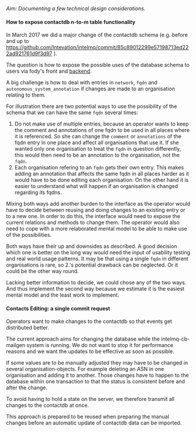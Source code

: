 _Aim: Documenting a few technical design considerations._

#### How to expose contactdb n-to-m table functionality

In March 2017 we did a major change of the contactdb schema
(e.g. before and up to https://github.com/Intevation/intelmq/commit/85c89012299e57198713ed222ad921761d9f3d97 ).

The question is how to expose the possible uses of the database schema
to users via fody's front
and [backend](https://github.com/Intevation/intelmq-fody-api).

A big challenge is how to deal with entries in `network`, `fqdn`
and `autonomous_system_annotation`
if changes are made to an organisation relating to them.

For illustration
there are two potential ways to use the possibility of the schema that we can
have the same `fqdn` several times:
 1. Do not make use of multiple entries, because an operator wants
    to keep the comment and annotations of one fqdn to be used in all places
    where it is referenced. So she can change the `comment` or `annotations`
    of the fqdn entry in one place and affect all organisations that use it.
    If she wanted only one organisation to treat the `fqdn` in question
    differently, this would then need to be an annotation
    to the organisation, not the `fqdn`.
 2. Each organisation refering to an `fqdn` gets their own entry. This makes
    adding an annotation that affects the same fqdn in all places harder
    as it would have to be done editing each organisation. On the other hand
    it is easier to understand what will happen if an organisation is changed
    regarding its fqdns.

Mixing both ways add another burden to the interface as the operator
would have to decide between reusing and doing changes to an existing entry
or to a new one. In order to do this, the interface would need to expose
the current relations and methods to change them. The operator would also
need to cope with a more relaborated mental model to be able to make use
of the possibilities.

Both ways have their up and downsides as described. A good decision
which one is better on the long way would need the input of usability testing
and real world usage patterns. It may be that using a single `fqdn`
in different organisations is rare, so 2.'s potential drawback can be neglected.
Or it could be the other way round.

Lacking better information to decide, we could chose any of the two ways.
And thus implement the second way because we estimate it is the easiest
mental model and the least work to implement.


#### Contacts Editing: a single commit request

Operators want to make changes to the contactdb
so that events get distributed better.

The current approach aims for changing the database while the
intelmq-cb-mailgen system is running. We do not want to stop
it for performance reasons and we want the updates to be effective
as soon as possible.

If some values are to be manually adjusted they may have to be changed
in several organisation-objects. For example deleting an ASN in one
organisation and adding it to another. Those changes have to happen
to the database within one transaction to that the status is consistent
before and after the change.

To avoid having to hold a state on the server, we therefore
transmit all changes to the contactdb at once.

This approach is prepared to be reused when preparing the manual
changes before an automatic update of contactdb data can be imported.
